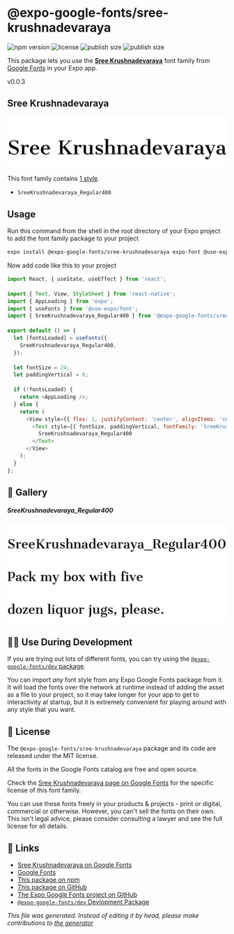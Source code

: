 # @expo-google-fonts/sree-krushnadevaraya

![npm version](https://flat.badgen.net/npm/v/@expo-google-fonts/sree-krushnadevaraya)
![license](https://flat.badgen.net/github/license/expo/google-fonts)
![publish size](https://flat.badgen.net/packagephobia/install/@expo-google-fonts/sree-krushnadevaraya)
![publish size](https://flat.badgen.net/packagephobia/publish/@expo-google-fonts/sree-krushnadevaraya)

This package lets you use the [**Sree Krushnadevaraya**](https://fonts.google.com/specimen/Sree+Krushnadevaraya) font family from [Google Fonts](https://fonts.google.com/) in your Expo app.

v0.0.3

## Sree Krushnadevaraya

![Sree Krushnadevaraya](./font-family.png)

This font family contains [1 style](#gallery).

- `SreeKrushnadevaraya_Regular400`

## Usage

Run this command from the shell in the root directory of your Expo project to add the font family package to your project
```sh
expo install @expo-google-fonts/sree-krushnadevaraya expo-font @use-expo/font
```

Now add code like this to your project
```js
import React, { useState, useEffect } from 'react';

import { Text, View, StyleSheet } from 'react-native';
import { AppLoading } from 'expo';
import { useFonts } from '@use-expo/font';
import { SreeKrushnadevaraya_Regular400 } from '@expo-google-fonts/sree-krushnadevaraya';

export default () => {
  let [fontsLoaded] = useFonts({
    SreeKrushnadevaraya_Regular400,
  });

  let fontSize = 24;
  let paddingVertical = 6;

  if (!fontsLoaded) {
    return <AppLoading />;
  } else {
    return (
      <View style={{ flex: 1, justifyContent: 'center', alignItems: 'center' }}>
        <Text style={{ fontSize, paddingVertical, fontFamily: 'SreeKrushnadevaraya_Regular400' }}>
          SreeKrushnadevaraya_Regular400
        </Text>
      </View>
    );
  }
};

```

## 🔡 Gallery

##### SreeKrushnadevaraya_Regular400
![SreeKrushnadevaraya_Regular400](./380fee09dc7039f216c5208086c2919b9b332d06de401d60f4b57d8cba7e080e.ttf.png)


## 👩‍💻 Use During Development

If you are trying out lots of different fonts, you can try using the [`@expo-google-fonts/dev` package](https://github.com/expo/google-fonts/tree/master/font-packages/dev#readme).

You can import *any* font style from any Expo Google Fonts package from it. It will load the fonts
over the network at runtime instead of adding the asset as a file to your project, so it may take longer
for your app to get to interactivity at startup, but it is extremely convenient
for playing around with any style that you want.

## 📖 License

The `@expo-google-fonts/sree-krushnadevaraya` package and its code are released under the MIT license.

All the fonts in the Google Fonts catalog are free and open source.

Check the [Sree Krushnadevaraya page on Google Fonts](https://fonts.google.com/specimen/Sree+Krushnadevaraya) for the specific license of this font family.

You can use these fonts freely in your products & projects - print or digital, commercial or otherwise. However, you can't sell the fonts on their own. This isn't legal advice, please consider consulting a lawyer and see the full license for all details.

## 🔗 Links

- [Sree Krushnadevaraya on Google Fonts](https://fonts.google.com/specimen/Sree+Krushnadevaraya)
- [Google Fonts](https://fonts.google.com/)
- [This package on npm](https://www.npmjs.com/package/@expo-google-fonts/sree-krushnadevaraya)
- [This package on GitHub](https://github.com/expo/google-fonts/tree/master/font-packages/sree-krushnadevaraya)
- [The Expo Google Fonts project on GitHub](https://github.com/expo/google-fonts)
- [`@expo-google-fonts/dev` Devlopment Package](https://github.com/expo/google-fonts/tree/master/font-packages/dev)


*This file was generated. Instead of editing it by head, please make contributions to [the generator](https://github.com/expo/google-fonts/tree/master/packages/generator)*
